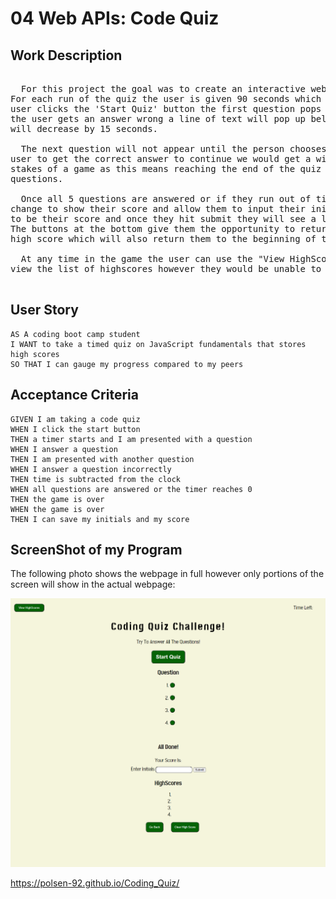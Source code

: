 # 04 Web APIs: Code Quiz

## Work Description
<pre>

  For this project the goal was to create an interactive webpage which hosted a coding quiz with 5 questions.
For each run of the quiz the user is given 90 seconds which appears at the top right of the screen. Once the
user clicks the 'Start Quiz' button the first question pops up and the countdown begins at the top right. If
the user gets an answer wrong a line of text will pop up below saying "Wrong! Try Again" and the countdown
will decrease by 15 seconds.

  The next question will not appear until the person chooses the right answer. I felt that by requiring the
user to get the correct answer to continue we would get a wider variety of scores. It creates a bit higher
stakes of a game as this means reaching the end of the quiz could actually be difficult depending on the
questions.

  Once all 5 questions are answered or if they run out of time before finishing the questions the screen will
change to show their score and allow them to input their initials. The time left on the clock is what is going
to be their score and once they hit submit they will see a list of the top 4 highscores from their browser.
The buttons at the bottom give them the opportunity to return to the beginning of the quiz or the clear the
high score which will also return them to the beginning of the quiz.

  At any time in the game the user can use the "View HighScore" button at the top left to stop the clock and
view the list of highscores however they would be unable to return to their quiz if they had started one.

</pre>
## User Story

```
AS A coding boot camp student
I WANT to take a timed quiz on JavaScript fundamentals that stores high scores
SO THAT I can gauge my progress compared to my peers
```

## Acceptance Criteria

```
GIVEN I am taking a code quiz
WHEN I click the start button
THEN a timer starts and I am presented with a question
WHEN I answer a question
THEN I am presented with another question
WHEN I answer a question incorrectly
THEN time is subtracted from the clock
WHEN all questions are answered or the timer reaches 0
THEN the game is over
WHEN the game is over
THEN I can save my initials and my score
```

## ScreenShot of my Program

The following photo shows the webpage in full however only portions of the screen will show in the actual webpage:

![ScreenShot of My Program](./Assets/Screenshot.png)

https://polsen-92.github.io/Coding_Quiz/